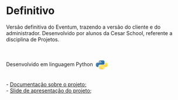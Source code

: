 # Definitivo
Versão definitiva do Eventum, trazendo a versão do cliente e do administrador.
Desenvolvido por alunos da Cesar School, referente a disciplina de Projetos.

##

<div style="display: inline_block"><br>
  Desenvolvido em linguagem Python
  <img align="center" alt="Python" height="30" width="40" src="https://raw.githubusercontent.com/devicons/devicon/master/icons/python/python-original.svg">
</div>

##

<div>
  - <a href="https://docs.google.com/document/d/1GvrCSydcKljoRnPtj2GHn-LII2QnRJX31HMPyCGkZR0/edit" target="_blank">Documentação sobre o projeto;</a>
  <br>
  - <a href="https://www.canva.com/design/DAFRc5nJ8pc/dsQBWk32npE2FCTW-5qE9Q/edit?utm_content=DAFRc5nJ8pc&utm_campaign=designshare&utm_medium=link2&utm_source=sharebutton" target="_blank">Slide de apresentação do projeto;</a>
</div>
